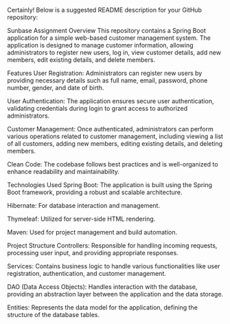 
Certainly! Below is a suggested README description for your GitHub repository:

Sunbase Assignment
Overview
This repository contains a Spring Boot application for a simple web-based customer management system. The application is designed to manage customer information, allowing administrators to register new users, log in, view customer details, add new members, edit existing details, and delete members.

Features
User Registration: Administrators can register new users by providing necessary details such as full name, email, password, phone number, gender, and date of birth.

User Authentication: The application ensures secure user authentication, validating credentials during login to grant access to authorized administrators.

Customer Management: Once authenticated, administrators can perform various operations related to customer management, including viewing a list of all customers, adding new members, editing existing details, and deleting members.

Clean Code: The codebase follows best practices and is well-organized to enhance readability and maintainability.

Technologies Used
Spring Boot: The application is built using the Spring Boot framework, providing a robust and scalable architecture.

Hibernate: For database interaction and management.

Thymeleaf: Utilized for server-side HTML rendering.

Maven: Used for project management and build automation.

Project Structure
Controllers: Responsible for handling incoming requests, processing user input, and providing appropriate responses.

Services: Contains business logic to handle various functionalities like user registration, authentication, and customer management.

DAO (Data Access Objects): Handles interaction with the database, providing an abstraction layer between the application and the data storage.

Entities: Represents the data model for the application, defining the structure of the database tables.
